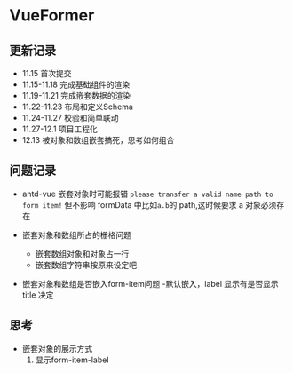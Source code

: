 # VueFormer

## 更新记录

- 11.15 首次提交
- 11.15-11.18 完成基础组件的渲染
- 11.19-11.21 完成嵌套数据的渲染
- 11.22-11.23 布局和定义Schema
- 11.24-11.27 校验和简单联动
- 11.27-12.1 项目工程化
- 12.13 被对象和数组嵌套搞死，思考如何组合

## 问题记录

- antd-vue 嵌套对象时可能报错 `please transfer a valid name path to form item!` 但不影响
  formData 中比如`a.b`的 path,这时候要求 a 对象必须存在

- 嵌套对象和数组所占的栅格问题
  - 嵌套数组对象和对象占一行
  - 嵌套数组字符串按原来设定吧
- 嵌套对象和数组是否嵌入form-item问题 -默认嵌入，label 显示有是否显示 title 决定



## 思考

- 嵌套对象的展示方式
  1. 显示form-item-label